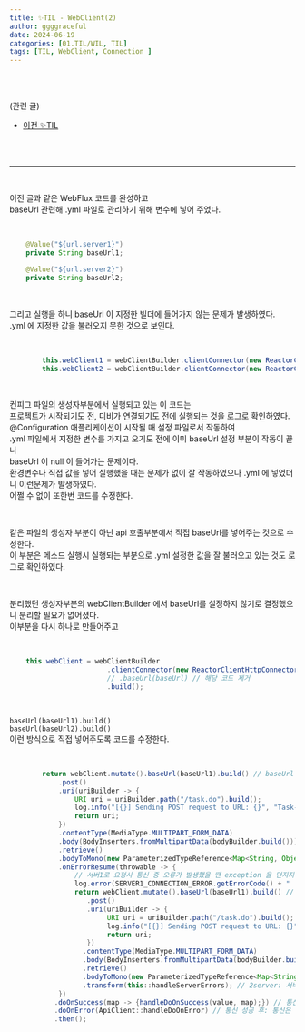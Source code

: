 ```yaml
---
title: ✨TIL - WebClient(2) 
author: ggggraceful
date: 2024-06-19
categories: [01.TIL/WIL, TIL]
tags: [TIL, WebClient, Connection ]
---
```


<br/>
<br/>

(관련 글)
- [이전 ✨TIL](https://ggggraceful.github.io/posts/til-20240619/)

<br/>
<br/>

---

<br/>

이전 글과 같은 WebFlux 코드를 완성하고  
baseUrl 관련해 .yml 파일로 관리하기 위해 변수에 넣어 주었다.  

<br/>

```java
	@Value("${url.server1}")
	private String baseUrl1;

	@Value("${url.server2}")
	private String baseUrl2;
```

<br/>

그리고 실행을 하니 baseUrl 이 지정한 빌더에 들어가지 않는 문제가 발생하였다.  
.yml 에 지정한 값을 불러오지 못한 것으로 보인다.  

<br/>

```java
        this.webClient1 = webClientBuilder.clientConnector(new ReactorClientHttpConnector(httpClient)).baseUrl(baseUrl1).build();
        this.webClient2 = webClientBuilder.clientConnector(new ReactorClientHttpConnector(httpClient)).baseUrl(baseUrl2).build();
```
<br/>

컨피그 파일의 생성자부분에서 실행되고 있는 이 코드는  
프로젝트가 시작되기도 전, 디비가 연결되기도 전에 실행되는 것을 로그로 확인하였다.  
@Configuration 애플리케이션이 시작될 때 설정 파일로서 작동하여  
.yml 파일에서 지정한 변수를 가지고 오기도 전에 이미 baseUrl 설정 부분이 작동이 끝나  
baseUrl 이 null 이 들어가는 문제이다.  
환경변수나 직접 값을 넣어 실행했을 때는 문제가 없이 잘 작동하였으나 .yml 에 넣었더니 이런문제가 발생하였다.  
어쩔 수 없이 또한번 코드를 수정한다.  

<br/>

같은 파일의 생성자 부분이 아닌 api 호출부분에서 직접 baseUrl를 넣어주는 것으로 수정한다.   
이 부분은 메소드 실행시 실행되는 부분으로 .yml 설정한 값을 잘 불러오고 있는 것도 로그로 확인하였다.  

<br/>

분리했던 생성자부분의 webClientBuilder 에서 baseUrl를 설정하지 않기로 결정했으니 분리할 필요가 없어졌다.  
이부분을 다시 하나로 만들어주고  

<br/>

```java
    this.webClient = webClientBuilder
                        .clientConnector(new ReactorClientHttpConnector(httpClient))
                        // .baseUrl(baseUrl) // 해당 코드 제거
                        .build();
```

<br/>

`baseUrl(baseUrl1).build()`  
`baseUrl(baseUrl2).build()`  
이런 방식으로 직접 넣어주도록 코드를 수정한다.  


<br/>

```java
        return webClient.mutate().baseUrl(baseUrl1).build() // baseUrl 설정 추가
            .post()
            .uri(uriBuilder -> {
                URI uri = uriBuilder.path("/task.do").build();
                log.info("[{}] Sending POST request to URL: {}", "Task-Server-Connection", uri);
                return uri;
            })
            .contentType(MediaType.MULTIPART_FORM_DATA)
            .body(BodyInserters.fromMultipartData(bodyBuilder.build()))  // 멀티파트 데이터를 요청데이터에 추가
            .retrieve()
            .bodyToMono(new ParameterizedTypeReference<Map<String, Object>>() {})
            .onErrorResume(throwable -> {
                // 서버1로 요청시 통신 중 오류가 발생했을 땐 exception 을 던지지 않고, 같은 과정으로 서버2로 요청을 재시도 한다.
                log.error(SERVER1_CONNECTION_ERROR.getErrorCode() + " :: "+ SERVER1_CONNECTION_ERROR.getErrorMsg());
                return webClient.mutate().baseUrl(baseUrl1).build() // baseUrl 설정 추가
                   .post()
                   .uri(uriBuilder -> {
                        URI uri = uriBuilder.path("/task.do").build();
                        log.info("[{}] Sending POST request to URL: {}", "Task-Server-Connection", uri);
                        return uri;
                   })
                  .contentType(MediaType.MULTIPART_FORM_DATA)
                  .body(BodyInserters.fromMultipartData(bodyBuilder.build()))
                  .retrieve()
                  .bodyToMono(new ParameterizedTypeReference<Map<String, Object>>() {})
                  .transform(this::handleServerErrors); // 2server: 서버2로 재요청도 실패했을 경우의 에러 처리 로직
            })
           .doOnSuccess(map -> {handleDoOnSuccess(value, map);}) // 통신 성공 후: 성공시 처리되는 로직
           .doOnError(ApiClient::handleDoOnError) // 통신 성공 후: 통신은 성공했으나 처리중의 오류 처리 로직
           .then();
```

<br/>
<br/>






